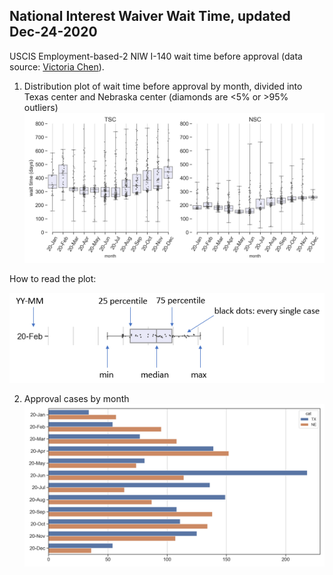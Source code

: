 ## National Interest Waiver Wait Time, updated Dec-24-2020 
USCIS Employment-based-2 NIW I-140 wait time before approval (data source: [Victoria Chen](https://www.wegreened.com/eb1_niw_approvals)). 
 
1. Distribution plot of wait time before approval by month, divided into Texas center and Nebraska center (diamonds are <5% or >95% outliers) 
![Figure_1](https://raw.githubusercontent.com/happy-fish-01/National_interest_waiver_waittime/main/fig1.png) 
 
How to read the plot: 
 
![Figure_3](https://raw.githubusercontent.com/happy-fish-01/National_interest_waiver_waittime/main/fig3.PNG) 
 
2. Approval cases by month 
![Figure_2](https://raw.githubusercontent.com/happy-fish-01/National_interest_waiver_waittime/main/fig2.png)